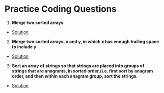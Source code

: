 # Practice Coding Questions

1. **Merge two sorted arrays**

- [Solution](https://github.com/dwaro/SWE-Interview-Prep/blob/master/main/java/Algorithms/Solutions/Q1.java)

2. **Merge two sorted arrays, x and y, in which x has enough trailing space to include y**

- [Solution](https://github.com/dwaro/SWE-Interview-Prep/blob/master/main/java/Algorithms/Solutions/Q2.java)

3. **Sort an array of strings so that strings are placed into groups of strings that are anagrams, in sorted order.(i.e.
first sort by anagram order, and then within each anagram group, sort the strings.**

- [Solution](https://github.com/dwaro/SWE-Interview-Prep/blob/master/main/java/Algorithms/Solutions/Q3.java)